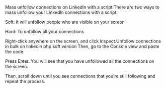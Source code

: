 Mass unfollow connections on LinkedIn with a script
There are two ways to mass unfollow your LinkedIn connections with a script.

Soft: It will unfollow people who are visible on your screen

Hard: To unfollow all your connections

Right-click anywhere on the screen, and click Inspect.Unfollow connections in bulk on linkedin php soft version
Then, go to the Console view and paste the code

Press Enter. You will see that you have unfollowed all the connections on the screen.

Then, scroll down until you see connections that you’re still following and repeat the process.

